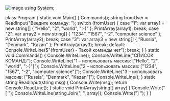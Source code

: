 ![image](https://github.com/nikolay60109002/homework/assets/159818007/616b1596-1d26-4c4b-a0e4-f8c865259582)
using System;

class Program
{
    static void Main()
    {
        Commands();
        string fromUser = ReadInput("Введите команду: ");
        switch (fromUser)
        {
            case "1":
                var array1 = new string[] { "Hello", "2", "world", ":-)" };
                PrintArray(array1);
                break;
            case "2":
                var array2 = new string[] { "1234", "1567", "-2", "computer science" };
                PrintArray(array2);
                break;
            case "3":
                var array3 = new string[] { "Russia", "Denmark", "Kazan" };
                PrintArray(array3);
                break;
            default:
                Console.WriteLine($"{fromUser} - Такой команды нет");
                break;
        }
    }
    static void Commands()
    {
        Console.WriteLine();
        Console.WriteLine("СПИСОК КОМАНД:");
        Console.WriteLine("1 – использовать массив: [\"Hello\", \"2\", \"world\", \":-)\"]");
        Console.WriteLine("2 – использовать массив: [\"1234\", \"1567\", \"-2\", \"computer science\"]");
        Console.WriteLine("3 – использовать массив: [\"Russia\", \"Denmark\", \"Kazan\"]");
        Console.WriteLine();
    }
    static string ReadInput(string msg)
    {
        Console.Write(msg);
        return Console.ReadLine();
    }
    static void PrintArray(string[] array)
    {
        Console.Write("[ ");
        Console.WriteLine(string.Join(", ", array));
        Console.Write("] ");
    }
}

